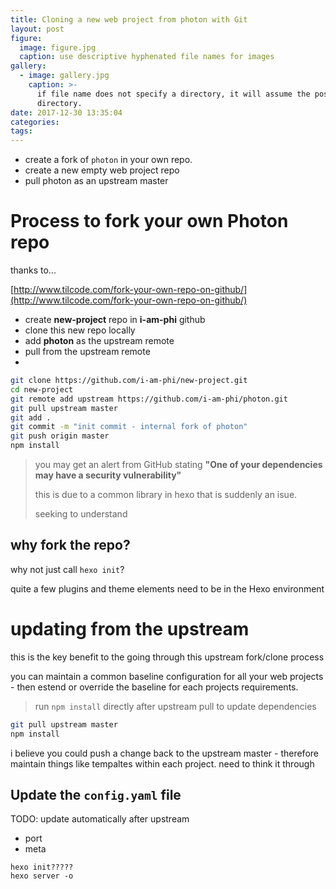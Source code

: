 ```yaml
---
title: Cloning a new web project from photon with Git
layout: post
figure:
  image: figure.jpg
  caption: use descriptive hyphenated file names for images
gallery:
  - image: gallery.jpg
    caption: >-
      if file name does not specify a directory, it will assume the post
      directory.
date: 2017-12-30 13:35:04
categories:
tags:
---
```

- create a fork of `photon` in your own repo.
- create a new empty web project repo
- pull photon as an upstream master

<!-- more -->
# Process to fork your own Photon repo

thanks to...

[http://www.tilcode.com/fork-your-own-repo-on-github/](http://www.tilcode.com/fork-your-own-repo-on-github/)


- create **new-project** repo in **i-am-phi** github
- clone this new repo locally
- add **photon** as the upstream remote
- pull from the upstream remote
-

```bash
git clone https://github.com/i-am-phi/new-project.git
cd new-project
git remote add upstream https://github.com/i-am-phi/photon.git
git pull upstream master
git add .
git commit -m "init commit - internal fork of photon"
git push origin master
npm install

```

> you may get an alert from GitHub stating **"One of your dependencies may have a security vulnerability"**
>
> this is due to a common library in hexo that is suddenly an isue.
>
> seeking to understand

## why fork the repo?

why not just call `hexo init`?

quite a few plugins and theme elements need to be in the Hexo environment

# updating from the upstream

this is the key benefit to the going through this upstream fork/clone process

you can maintain a common baseline configuration for all your web projects - then estend or override the baseline for each projects requirements.

> run `npm install` directly after upstream pull to update dependencies

```bash
git pull upstream master
npm install
```
i believe you could push a change back to the upstream master - therefore maintain things like tempaltes within each project. need to think it through


## Update the `config.yaml` file

TODO: update automatically after upstream

- port
- meta

```
hexo init?????
hexo server -o
```
